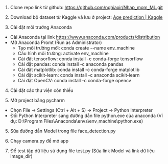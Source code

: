 1.	Clone repo link từ github: https://github.com/nghiaxir/Nhap_mom_ML.git

2.	Download bộ dataset từ Kaggle và lưu ở project: [Age prediction | Kaggle](https://www.kaggle.com/datasets/mariafrenti/age-prediction?select=age_prediction_up&fbclid=IwAR1mhG7sLMQKUqgCUU1aF27tpErkI_rpqXNMN2wDUu3SjyNKSFfM1Qxi7vw)

3. Cài đặt môi trường Anaconda
  + Cài Anaconda tại link https://www.anaconda.com/products/distribution
  + Mở Anaconda Promt (Run as Administrator)
    - Tạo môi trường mới: conda create --name env_machine
    - Cấu hình môi trường: activate env_machine
    - Cài đặt tensorflow: conda install -c conda-forge tensorflow
    - Cài đặt pandas: conda install -c anaconda pandas
    - Cài đặt matplotlib: conda install -c conda-forge matplotlib
    - Cài đặt scikit-learn: conda install -c anaconda scikit-learn
    - Cài đặt OpenCV: conda install -c conda-forge opencv
    
4. Cài đặt các thư viện còn thiếu

5. Mở project bằng pycharm
  + Chọn File -> Settings (Ctrl + Alt + S) -> Project -> Python Interpreter
  + Đổi Python Interpreter sang đường dẫn file python.exe của anaconda (Ví dụ: D:\Program Files\Anaconda\envs\env_machine\python.exe)
  
5. Sửa đường dẫn Model trong file face_detection.py

6. Chạy camera.py để mở app

7. Để test tập dữ liệu sử dụng file test.py (Sửa link Model và link dữ liệu image_dir)
